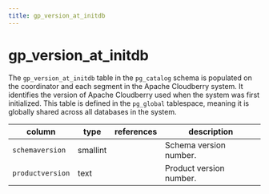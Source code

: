 ```yaml
---
title: gp_version_at_initdb
---
```


# gp_version_at_initdb

The `gp_version_at_initdb` table in the `pg_catalog` schema is populated on the coordinator and each segment in the Apache Cloudberry system. It identifies the version of Apache Cloudberry used when the system was first initialized. This table is defined in the `pg_global` tablespace, meaning it is globally shared across all databases in the system.

|column|type|references|description|
|------|----|----------|-----------|
|`schemaversion`|smallint| |Schema version number.|
|`productversion`|text| |Product version number.|

